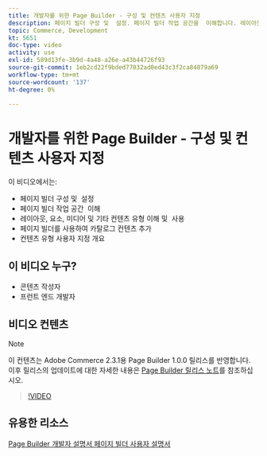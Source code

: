 ```yaml
---
title: 개발자를 위한 Page Builder - 구성 및 컨텐츠 사용자 지정
description: 페이지 빌더 구성 및 ​ 설정. 페이지 빌더 작업 공간을 ​ 이해합니다. 레이아웃, 요소, 미디어 및 기타 컨텐츠 유형​을 이해하고 사용합니다. 페이지 빌더를 사용하여 카탈로그 컨텐츠를 추가합니다.
topic: Commerce, Development
kt: 5651
doc-type: video
activity: use
exl-id: 589d13fe-3b9d-4a48-a26e-a43b44726f93
source-git-commit: 1eb2cd22f9bded77032ad0ed43c3f2ca84879a69
workflow-type: tm+mt
source-wordcount: '137'
ht-degree: 0%

---
```


# 개발자를 위한 Page Builder - 구성 및 컨텐츠 사용자 지정

이 비디오에서는:

- 페이지 빌더 구성 및 &#x200B; 설정
- 페이지 빌더 작업 공간 &#x200B; 이해
- 레이아웃, 요소, 미디어 및 기타 컨텐츠 유형 이해 및 &#x200B; 사용
- 페이지 빌더를 사용하여 카탈로그 컨텐츠 추가
- 컨텐츠 유형 사용자 지정 개요

## 이 비디오 누구?

- 콘텐츠 작성자
- 프런트 엔드 개발자

## 비디오 컨텐츠

>[!NOTE]
>
>이 컨텐츠는 Adobe Commerce 2.3.1용 Page Builder 1.0.0 릴리스를 반영합니다. 이후 릴리스의 업데이트에 대한 자세한 내용은 [Page Builder 릴리스 노트](https://devdocs.magento.com/page-builder/docs/release-notes.html)를 참조하십시오.

>[!VIDEO](https://video.tv.adobe.com/v/35710?quality=12&learn=on)

## 유용한 리소스

[Page Builder 개발자 ](https://devdocs.magento.com/page-builder/docs/index.html)
[설명서 페이지 빌더 사용자 설명서](https://docs.magento.com/user-guide/cms/page-builder.html)
